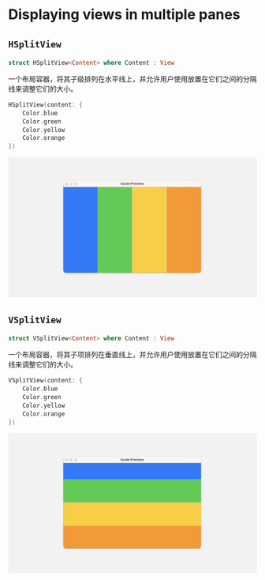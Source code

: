 # Displaying views in multiple panes <Badge type="tip" text="macOS" />

## `HSplitView`

```swift
struct HSplitView<Content> where Content : View
```

一个布局容器，将其子级排列在水平线上，并允许用户使用放置在它们之间的分隔线来调整它们的大小。

```swift
HSplitView(content: {
    Color.blue
    Color.green
    Color.yellow
    Color.orange
})
```

![HSplitView](../../images/HSplitView.png)


## `VSplitView`

```swift
struct VSplitView<Content> where Content : View
```

一个布局容器，将其子项排列在垂直线上，并允许用户使用放置在它们之间的分隔线来调整它们的大小。

```swift
VSplitView(content: {
    Color.blue
    Color.green
    Color.yellow
    Color.orange
})
```

![VSplitView](../../images/VSplitView.png)